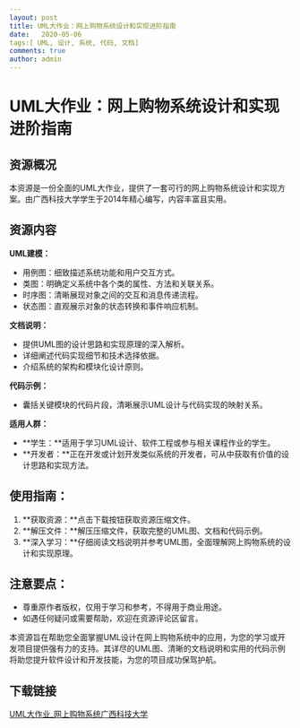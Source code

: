 ```yaml
---
layout: post
title: UML大作业：网上购物系统设计和实现进阶指南
date:   2020-05-06
tags:[ UML, 设计, 系统, 代码, 文档]
comments: true
author: admin
---
```

# UML大作业：网上购物系统设计和实现进阶指南

## 资源概况

本资源是一份全面的UML大作业，提供了一套可行的网上购物系统设计和实现方案。由广西科技大学学生于2014年精心编写，内容丰富且实用。

## 资源内容

**UML建模：**

- 用例图：细致描述系统功能和用户交互方式。
- 类图：明确定义系统中各个类的属性、方法和关联关系。
- 时序图：清晰展现对象之间的交互和消息传递流程。
- 状态图：直观展示对象的状态转换和事件响应机制。

**文档说明：**

- 提供UML图的设计思路和实现原理的深入解析。
- 详细阐述代码实现细节和技术选择依据。
- 介绍系统的架构和模块化设计原则。

**代码示例：**

- 囊括关键模块的代码片段，清晰展示UML设计与代码实现的映射关系。

**适用人群：**

- **学生：**适用于学习UML设计、软件工程或参与相关课程作业的学生。
- **开发者：**正在开发或计划开发类似系统的开发者，可从中获取有价值的设计思路和实现方法。

## 使用指南：

1. **获取资源：**点击下载按钮获取资源压缩文件。
2. **解压文件：**解压压缩文件，获取完整的UML图、文档和代码示例。
3. **深入学习：**仔细阅读文档说明并参考UML图，全面理解网上购物系统的设计和实现原理。

## 注意要点：

- 尊重原作者版权，仅用于学习和参考，不得用于商业用途。
- 如遇任何疑问或需要帮助，欢迎在资源评论区留言。

本资源旨在帮助您全面掌握UML设计在网上购物系统中的应用，为您的学习或开发项目提供强有力的支持。其详尽的UML图、清晰的文档说明和实用的代码示例将助您提升软件设计和开发技能，为您的项目成功保驾护航。

## 下载链接

[UML大作业_网上购物系统广西科技大学](https://pan.quark.cn/s/10acbbc9b599)